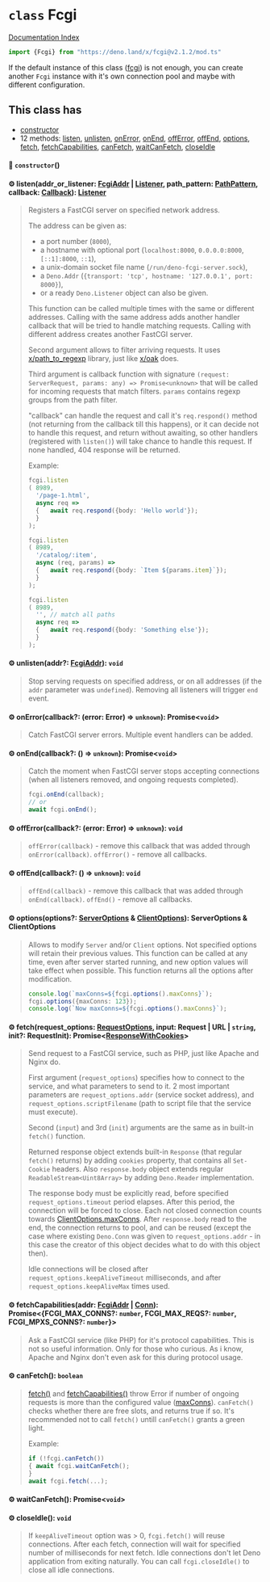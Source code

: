 # `class` Fcgi

[Documentation Index](../README.md)

```ts
import {Fcgi} from "https://deno.land/x/fcgi@v2.1.2/mod.ts"
```

If the default instance of this class ([fcgi](../variable.fcgi/README.md)) is not enough, you can create another `Fcgi` instance with it's own connection pool and maybe with different configuration.

## This class has

- [constructor](#-constructor)
- 12 methods:
[listen](#-listenaddr_or_listener-fcgiaddr--listener-path_pattern-pathpattern-callback-callback-listener),
[unlisten](#-unlistenaddr-fcgiaddr-void),
[onError](#-onerrorcallback-error-error--unknown-promisevoid),
[onEnd](#-onendcallback---unknown-promisevoid),
[offError](#-offerrorcallback-error-error--unknown-void),
[offEnd](#-offendcallback---unknown-void),
[options](#-optionsoptions-serveroptions--clientoptions-serveroptions--clientoptions),
[fetch](#-fetchrequest_options-requestoptions-input-request--url--string-init-requestinit-promiseresponsewithcookies),
[fetchCapabilities](#-fetchcapabilitiesaddr-fcgiaddr--conn-promisefcgi_max_conns-number-fcgi_max_reqs-number-fcgi_mpxs_conns-number),
[canFetch](#-canfetch-boolean),
[waitCanFetch](#-waitcanfetch-promisevoid),
[closeIdle](#-closeidle-void)


#### 🔧 `constructor`()



#### ⚙ listen(addr\_or\_listener: [FcgiAddr](../type.FcgiAddr/README.md) | [Listener](../interface.Listener/README.md), path\_pattern: [PathPattern](../type.PathPattern/README.md), callback: [Callback](../type.Callback/README.md)): [Listener](../interface.Listener/README.md)

> Registers a FastCGI server on specified network address.
> 
> The address can be given as:
> 
> - a port number (`8000`),
> - a hostname with optional port (`localhost:8000`, `0.0.0.0:8000`, `[::1]:8000`, `::1`),
> - a unix-domain socket file name (`/run/deno-fcgi-server.sock`),
> - a `Deno.Addr` (`{transport: 'tcp', hostname: '127.0.0.1', port: 8000}`),
> - or a ready `Deno.Listener` object can also be given.
> 
> This function can be called multiple times with the same or different addresses.
> Calling with the same address adds another handler callback that will be tried to handle matching requests.
> Calling with different address creates another FastCGI server.
> 
> Second argument allows to filter arriving requests.
> It uses [x/path\_to\_regexp](https://deno.land/x/path_to_regexp) library, just like [x/oak](https://deno.land/x/oak) does.
> 
> Third argument is callback function with signature `(request: ServerRequest, params: any) => Promise<unknown>` that will be called for incoming requests that match filters.
> `params` contains regexp groups from the path filter.
> 
> "callback" can handle the request and call it's `req.respond()` method (not returning from the callback till this happens), or it can decide not to handle this request,
> and return without awaiting, so other handlers (registered with `listen()`) will take chance to handle this request. If none handled, 404 response will be returned.
> 
> Example:
> 
> ```ts
> fcgi.listen
> (	8989,
> 	'/page-1.html',
> 	async req =>
> 	{	await req.respond({body: 'Hello world'});
> 	}
> );
> 
> fcgi.listen
> (	8989,
> 	'/catalog/:item',
> 	async (req, params) =>
> 	{	await req.respond({body: `Item ${params.item}`});
> 	}
> );
> 
> fcgi.listen
> (	8989,
> 	'', // match all paths
> 	async req =>
> 	{	await req.respond({body: 'Something else'});
> 	}
> );
> ```



#### ⚙ unlisten(addr?: [FcgiAddr](../type.FcgiAddr/README.md)): `void`

> Stop serving requests on specified address, or on all addresses (if the `addr` parameter was `undefined`).
> Removing all listeners will trigger `end` event.



#### ⚙ onError(callback?: (error: Error) => `unknown`): Promise\<`void`>

> Catch FastCGI server errors. Multiple event handlers can be added.



#### ⚙ onEnd(callback?: () => `unknown`): Promise\<`void`>

> Catch the moment when FastCGI server stops accepting connections (when all listeners removed, and ongoing requests completed).
> 
> ```ts
> fcgi.onEnd(callback);
> // or
> await fcgi.onEnd();
> ```



#### ⚙ offError(callback?: (error: Error) => `unknown`): `void`

> `offError(callback)` - remove this callback that was added through `onError(callback)`.
> `offError()` - remove all callbacks.



#### ⚙ offEnd(callback?: () => `unknown`): `void`

> `offEnd(callback)` - remove this callback that was added through `onEnd(callback)`.
> `offEnd()` - remove all callbacks.



#### ⚙ options(options?: [ServerOptions](../interface.ServerOptions/README.md) \& [ClientOptions](../interface.ClientOptions/README.md)): ServerOptions \& ClientOptions

> Allows to modify `Server` and/or `Client` options. Not specified options will retain their previous values.
> This function can be called at any time, even after server started running, and new option values will take effect when possible.
> This function returns all the options after modification.
> 
> ```ts
> console.log(`maxConns=${fcgi.options().maxConns}`);
> fcgi.options({maxConns: 123});
> console.log(`Now maxConns=${fcgi.options().maxConns}`);
> ```



#### ⚙ fetch(request\_options: [RequestOptions](../interface.RequestOptions/README.md), input: Request | URL | `string`, init?: RequestInit): Promise\<[ResponseWithCookies](../class.ResponseWithCookies/README.md)>

> Send request to a FastCGI service, such as PHP, just like Apache and Nginx do.
> 
> First argument (`request_options`) specifies how to connect to the service, and what parameters to send to it.
> 2 most important parameters are `request_options.addr` (service socket address), and `request_options.scriptFilename` (path to script file that the service must execute).
> 
> Second (`input`) and 3rd (`init`) arguments are the same as in built-in `fetch()` function.
> 
> Returned response object extends built-in `Response` (that regular `fetch()` returns) by adding `cookies` property, that contains all `Set-Cookie` headers.
> Also `response.body` object extends regular `ReadableStream<Uint8Array>` by adding `Deno.Reader` implementation.
> 
> The response body must be explicitly read, before specified `request_options.timeout` period elapses. After this period, the connection will be forced to close.
> Each not closed connection counts towards [ClientOptions.maxConns](../interface.ClientOptions/README.md#-maxconns-number). After `response.body` read to the end, the connection returns to pool, and can be reused
> (except the case where existing `Deno.Conn` was given to `request_options.addr` - in this case the creator of this object decides what to do with this object then).
> 
> Idle connections will be closed after `request_options.keepAliveTimeout` milliseconds, and after `request_options.keepAliveMax` times used.



#### ⚙ fetchCapabilities(addr: [FcgiAddr](../type.FcgiAddr/README.md) | [Conn](../interface.Conn/README.md)): Promise\<\{FCGI\_MAX\_CONNS?: `number`, FCGI\_MAX\_REQS?: `number`, FCGI\_MPXS\_CONNS?: `number`}>

> Ask a FastCGI service (like PHP) for it's protocol capabilities. This is not so useful information. Only for those who curious. As i know, Apache and Nginx don't even ask for this during protocol usage.



#### ⚙ canFetch(): `boolean`

> [fetch()](../class.Fcgi/README.md#-fetchrequest_options-requestoptions-input-request--url--string-init-requestinit-promiseresponsewithcookies) and [fetchCapabilities()](../class.Fcgi/README.md#-fetchcapabilitiesaddr-fcgiaddr--conn-promisefcgi_max_conns-number-fcgi_max_reqs-number-fcgi_mpxs_conns-number) throw Error if number of ongoing requests is more than the configured value ([maxConns](../interface.ClientOptions/README.md#-maxconns-number)).
> `canFetch()` checks whether there are free slots, and returns true if so.
> It's recommended not to call `fetch()` untill `canFetch()` grants a green light.
> 
> Example:
> 
> ```ts
> if (!fcgi.canFetch())
> {	await fcgi.waitCanFetch();
> }
> await fcgi.fetch(...);
> ```



#### ⚙ waitCanFetch(): Promise\<`void`>



#### ⚙ closeIdle(): `void`

> If `keepAliveTimeout` option was > 0, `fcgi.fetch()` will reuse connections. After each fetch, connection will wait for specified number of milliseconds for next fetch. Idle connections don't let Deno application from exiting naturally.
> You can call `fcgi.closeIdle()` to close all idle connections.



